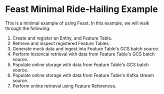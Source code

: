 # Feast Minimal Ride-Hailing Example

This is a minimal example of using Feast. In this example, we will walk through the following:

1. Create and register an Entity, and Feature Table.
2. Retrieve and inspect registered Feature Tables.
3. Generate mock data and ingest into Feature Table's GCS batch source.
4. Perform historical retrieval with data from Feature Table's GCS batch source.
5. Populate online storage with data from Feature Table's GCS batch source.
6. Populate online storage with data from Feature Table's Kafka stream source.
7. Perform online retrieval using Feature References.
